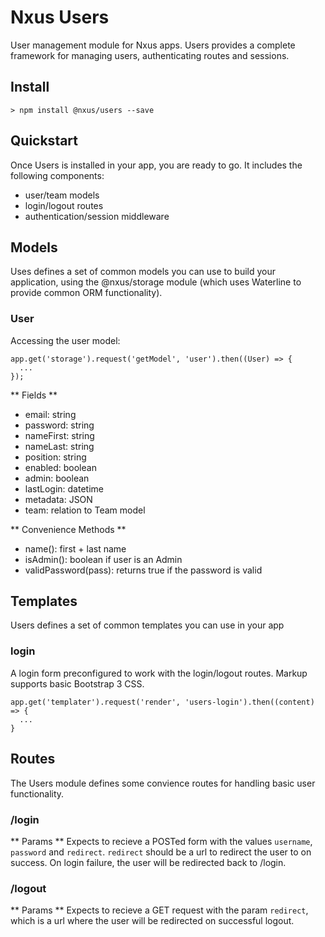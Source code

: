 # Nxus Users
User management module for Nxus apps.  Users provides a complete framework for managing users, authenticating routes and sessions.

## Install

```
> npm install @nxus/users --save
```

## Quickstart

Once Users is installed in your app, you are ready to go.  It includes the following components:

* user/team models
* login/logout routes
* authentication/session middleware

## Models
Uses defines a set of common models you can use to build your application, using the @nxus/storage module (which uses Waterline to provide common ORM functionality).

### User

Accessing the user model:

```
app.get('storage').request('getModel', 'user').then((User) => {
  ...
});
```

** Fields **
* email: string
* password: string
* nameFirst: string
* nameLast: string
* position: string
* enabled: boolean
* admin: boolean
* lastLogin: datetime
* metadata: JSON
* team: relation to Team model

** Convenience Methods **
* name(): first + last name
* isAdmin(): boolean if user is an Admin
* validPassword(pass): returns true if the password is valid

## Templates
Users defines a set of common templates you can use in your app

### login
A login form preconfigured to work with the login/logout routes. Markup supports basic Bootstrap 3 CSS.

```
app.get('templater').request('render', 'users-login').then((content) => {
  ...
}
```

## Routes
The Users module defines some convience routes for handling basic user functionality.

### /login

** Params **
Expects to recieve a POSTed form with the values `username`, `password` and `redirect`. `redirect` should be a url to redirect the user to on success.  On login failure, the user will be redirected back to /login.

### /logout

** Params **
Expects to recieve a GET request with the param `redirect`, which is a url where the user will be redirected on successful logout.

